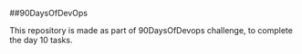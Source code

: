 ##90DaysOfDevOps


This repository is made as part of 90DaysOfDevops challenge, to complete the day 10 tasks.
